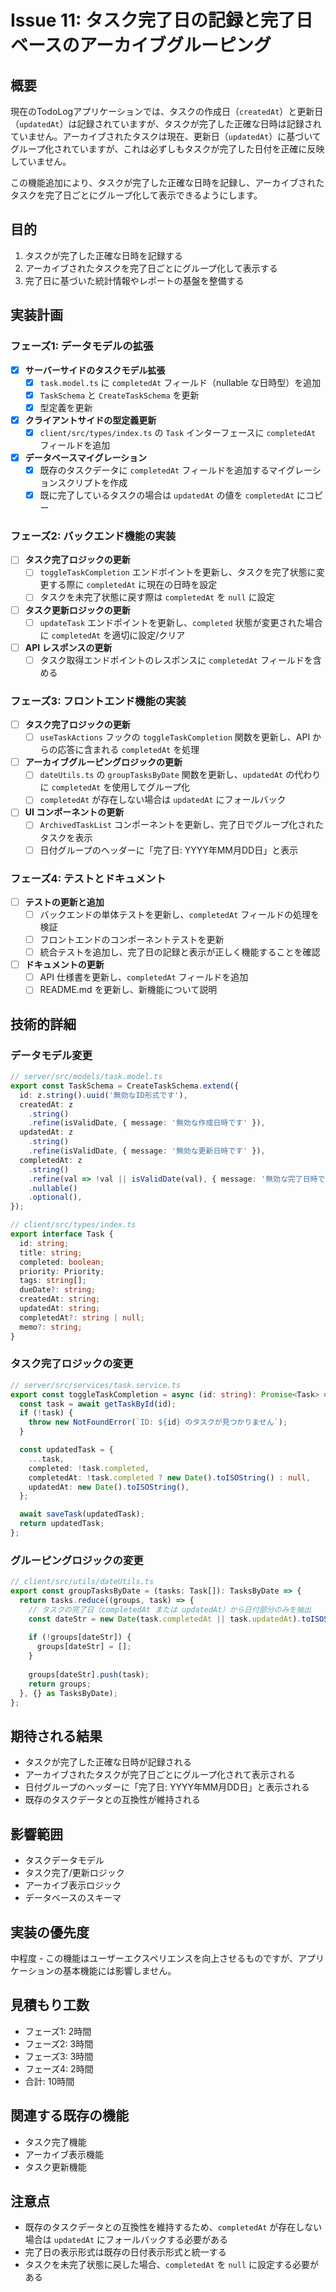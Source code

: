 # Issue 11: タスク完了日の記録と完了日ベースのアーカイブグルーピング

## 概要

現在のTodoLogアプリケーションでは、タスクの作成日（`createdAt`）と更新日（`updatedAt`）は記録されていますが、タスクが完了した正確な日時は記録されていません。アーカイブされたタスクは現在、更新日（`updatedAt`）に基づいてグループ化されていますが、これは必ずしもタスクが完了した日付を正確に反映していません。

この機能追加により、タスクが完了した正確な日時を記録し、アーカイブされたタスクを完了日ごとにグループ化して表示できるようにします。

## 目的

1. タスクが完了した正確な日時を記録する
2. アーカイブされたタスクを完了日ごとにグループ化して表示する
3. 完了日に基づいた統計情報やレポートの基盤を整備する

## 実装計画

### フェーズ1: データモデルの拡張

- [x] **サーバーサイドのタスクモデル拡張**
  - [x] `task.model.ts` に `completedAt` フィールド（nullable な日時型）を追加
  - [x] `TaskSchema` と `CreateTaskSchema` を更新
  - [x] 型定義を更新

- [x] **クライアントサイドの型定義更新**
  - [x] `client/src/types/index.ts` の `Task` インターフェースに `completedAt` フィールドを追加

- [x] **データベースマイグレーション**
  - [x] 既存のタスクデータに `completedAt` フィールドを追加するマイグレーションスクリプトを作成
  - [x] 既に完了しているタスクの場合は `updatedAt` の値を `completedAt` にコピー

### フェーズ2: バックエンド機能の実装

- [ ] **タスク完了ロジックの更新**
  - [ ] `toggleTaskCompletion` エンドポイントを更新し、タスクを完了状態に変更する際に `completedAt` に現在の日時を設定
  - [ ] タスクを未完了状態に戻す際は `completedAt` を `null` に設定

- [ ] **タスク更新ロジックの更新**
  - [ ] `updateTask` エンドポイントを更新し、`completed` 状態が変更された場合に `completedAt` を適切に設定/クリア

- [ ] **API レスポンスの更新**
  - [ ] タスク取得エンドポイントのレスポンスに `completedAt` フィールドを含める

### フェーズ3: フロントエンド機能の実装

- [ ] **タスク完了ロジックの更新**
  - [ ] `useTaskActions` フックの `toggleTaskCompletion` 関数を更新し、API からの応答に含まれる `completedAt` を処理

- [ ] **アーカイブグルーピングロジックの更新**
  - [ ] `dateUtils.ts` の `groupTasksByDate` 関数を更新し、`updatedAt` の代わりに `completedAt` を使用してグループ化
  - [ ] `completedAt` が存在しない場合は `updatedAt` にフォールバック

- [ ] **UI コンポーネントの更新**
  - [ ] `ArchivedTaskList` コンポーネントを更新し、完了日でグループ化されたタスクを表示
  - [ ] 日付グループのヘッダーに「完了日: YYYY年MM月DD日」と表示

### フェーズ4: テストとドキュメント

- [ ] **テストの更新と追加**
  - [ ] バックエンドの単体テストを更新し、`completedAt` フィールドの処理を検証
  - [ ] フロントエンドのコンポーネントテストを更新
  - [ ] 統合テストを追加し、完了日の記録と表示が正しく機能することを確認

- [ ] **ドキュメントの更新**
  - [ ] API 仕様書を更新し、`completedAt` フィールドを追加
  - [ ] README.md を更新し、新機能について説明

## 技術的詳細

### データモデル変更

```typescript
// server/src/models/task.model.ts
export const TaskSchema = CreateTaskSchema.extend({
  id: z.string().uuid('無効なID形式です'),
  createdAt: z
    .string()
    .refine(isValidDate, { message: '無効な作成日時です' }),
  updatedAt: z
    .string()
    .refine(isValidDate, { message: '無効な更新日時です' }),
  completedAt: z
    .string()
    .refine(val => !val || isValidDate(val), { message: '無効な完了日時です' })
    .nullable()
    .optional(),
});

// client/src/types/index.ts
export interface Task {
  id: string;
  title: string;
  completed: boolean;
  priority: Priority;
  tags: string[];
  dueDate?: string;
  createdAt: string;
  updatedAt: string;
  completedAt?: string | null;
  memo?: string;
}
```

### タスク完了ロジックの変更

```typescript
// server/src/services/task.service.ts
export const toggleTaskCompletion = async (id: string): Promise<Task> => {
  const task = await getTaskById(id);
  if (!task) {
    throw new NotFoundError(`ID: ${id} のタスクが見つかりません`);
  }

  const updatedTask = {
    ...task,
    completed: !task.completed,
    completedAt: !task.completed ? new Date().toISOString() : null,
    updatedAt: new Date().toISOString(),
  };

  await saveTask(updatedTask);
  return updatedTask;
};
```

### グルーピングロジックの変更

```typescript
// client/src/utils/dateUtils.ts
export const groupTasksByDate = (tasks: Task[]): TasksByDate => {
  return tasks.reduce((groups, task) => {
    // タスクの完了日（completedAt または updatedAt）から日付部分のみを抽出
    const dateStr = new Date(task.completedAt || task.updatedAt).toISOString().split('T')[0];
    
    if (!groups[dateStr]) {
      groups[dateStr] = [];
    }
    
    groups[dateStr].push(task);
    return groups;
  }, {} as TasksByDate);
};
```

## 期待される結果

- タスクが完了した正確な日時が記録される
- アーカイブされたタスクが完了日ごとにグループ化されて表示される
- 日付グループのヘッダーに「完了日: YYYY年MM月DD日」と表示される
- 既存のタスクデータとの互換性が維持される

## 影響範囲

- タスクデータモデル
- タスク完了/更新ロジック
- アーカイブ表示ロジック
- データベースのスキーマ

## 実装の優先度

中程度 - この機能はユーザーエクスペリエンスを向上させるものですが、アプリケーションの基本機能には影響しません。

## 見積もり工数

- フェーズ1: 2時間
- フェーズ2: 3時間
- フェーズ3: 3時間
- フェーズ4: 2時間
- 合計: 10時間

## 関連する既存の機能

- タスク完了機能
- アーカイブ表示機能
- タスク更新機能

## 注意点

- 既存のタスクデータとの互換性を維持するため、`completedAt` が存在しない場合は `updatedAt` にフォールバックする必要がある
- 完了日の表示形式は既存の日付表示形式と統一する
- タスクを未完了状態に戻した場合、`completedAt` を `null` に設定する必要がある

